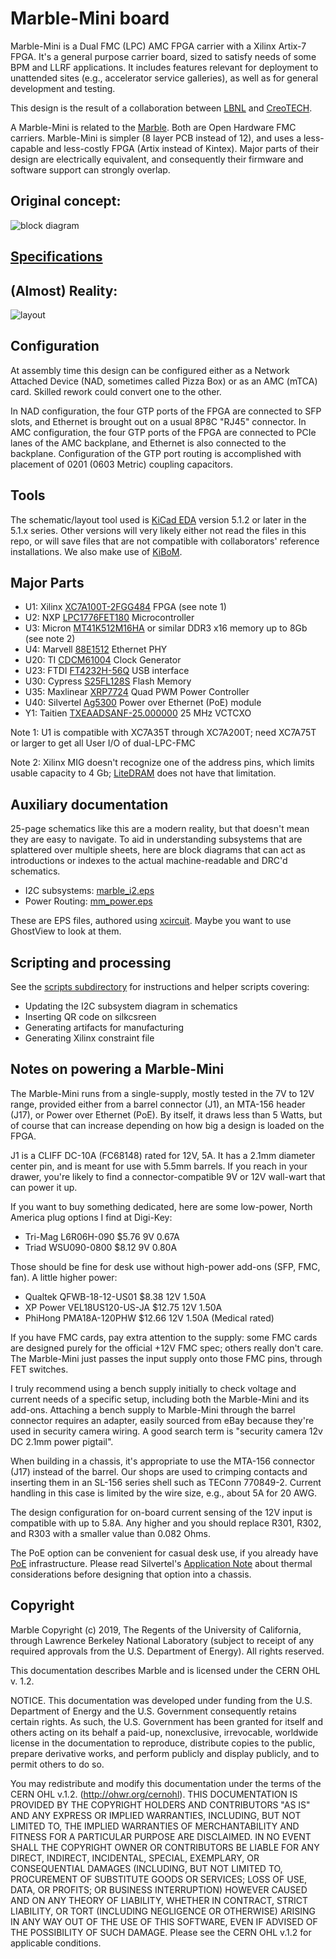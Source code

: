 # Marble-Mini board

Marble-Mini is a Dual FMC (LPC) AMC FPGA carrier with a Xilinx Artix-7 FPGA. It's a general purpose carrier board, sized to satisfy needs of some BPM and LLRF applications.
It includes features relevant for deployment to unattended sites (e.g., accelerator service galleries), as well as for general development and testing.

This design is the result of a collaboration between [LBNL](https://www.lbl.gov/) and [CreoTECH](http://creotech.pl/en/home/).

A Marble-Mini is related to the [Marble](https://github.com/BerkeleyLab/Marble).
Both are Open Hardware FMC carriers.  Marble-Mini is simpler (8 layer PCB instead of 12),
and uses a less-capable and less-costly FPGA (Artix instead of Kintex).  Major parts
of their design are electrically equivalent, and consequently their firmware and
software support can strongly overlap.

## Original concept:

![block diagram](docs/block_3.png)

## [Specifications](docs/specs.md)

## (Almost) Reality:

![layout](docs/marble_top.png)

## Configuration

At assembly time this design can be configured either as a Network Attached Device (NAD, sometimes called Pizza Box) or as an AMC (mTCA) card.  Skilled rework could convert one to the other.

In NAD configuration, the four GTP ports of the FPGA are connected to
SFP slots, and Ethernet is brought out on a usual 8P8C "RJ45" connector.
In AMC configuration, the four GTP ports of the FPGA are connected to PCIe
lanes of the AMC backplane, and Ethernet is also connected to the backplane.
Configuration of the GTP port routing is accomplished with placement of
0201 (0603 Metric) coupling capacitors.

## Tools

The schematic/layout tool used is [KiCad EDA](http://www.kicad-pcb.org/)
version 5.1.2 or later in the 5.1.x series.
Other versions will very likely either not read the files
in this repo, or will save files that are not compatible with
collaborators' reference installations.
We also make use of [KiBoM](https://github.com/SchrodingersGat/KiBoM).

## Major Parts

* U1: Xilinx [XC7A100T-2FGG484](https://www.xilinx.com/products/silicon-devices/fpga/artix-7.html) FPGA (see note 1)
* U2: NXP [LPC1776FET180](https://www.nxp.com/products/processors-and-microcontrollers/arm-based-processors-and-mcus/lpc-cortex-m-mcus/lpc1700-cortex-m3:MC_1403790745385#/) Microcontroller
* U3: Micron [MT41K512M16HA](https://www.micron.com/products/dram/ddr3-sdram/part-catalog/mt41k512m16ha-125) or similar DDR3 x16 memory up to 8Gb (see note 2)
* U4: Marvell [88E1512](https://www.marvell.com/documents/eoxwrbluvwybgxvagkkf/) Ethernet PHY
* U20: TI [CDCM61004](http://www.ti.com/product/CDCM61004) Clock Generator
* U23: FTDI [FT4232H-56Q](https://www.ftdichip.com/Products/ICs/FT4232H.htm) USB interface
* U30: Cypress [S25FL128S](https://www.cypress.com/documentation/datasheets/s25fl128ss25fl256s-128-mb-16-mb256-mb-32-mb-30v-spi-flash-memory) Flash Memory
* U35: Maxlinear [XRP7724](https://www.maxlinear.com/product/power-management/universal-pmics/universal-pmics/xrp7724) Quad PWM Power Controller
* U40: Silvertel [Ag5300](https://silvertel.com/ag5300/) Power over Ethernet (PoE) module
* Y1: Taitien [TXEAADSANF-25.000000](https://www.taitien.com/wp-content/uploads/2015/12/XO-0076_TX.pdf) 25 MHz VCTCXO

Note 1: U1 is compatible with XC7A35T through XC7A200T; need XC7A75T or larger
to get all User I/O of dual-LPC-FMC

Note 2: Xilinx MIG doesn't recognize one of the address pins, which limits usable capacity to 4 Gb; [LiteDRAM](https://github.com/enjoy-digital/litedram) does not have that limitation.

## Auxiliary documentation

25-page schematics like this are a modern reality, but that doesn't mean they are easy to navigate.
To aid in understanding subsystems that are splattered over multiple sheets, here are
block diagrams that can act as introductions or indexes to the actual machine-readable
and DRC'd schematics.

* I2C subsystems: [marble_i2.eps](docs/marble_i2c.eps)
* Power Routing: [mm_power.eps](docs/mm_power.eps)

These are EPS files, authored using [xcircuit](http://opencircuitdesign.com/xcircuit/).
Maybe you want to use GhostView to look at them.

## Scripting and processing

See the [scripts subdirectory](scripts) for
instructions and helper scripts covering:

* Updating the I2C subsystem diagram in schematics
* Inserting QR code on silkcsreen
* Generating artifacts for manufacturing
* Generating Xilinx constraint file

## Notes on powering a Marble-Mini

The Marble-Mini runs from a single-supply, mostly tested in the 7V to 12V range,
provided either from a barrel connector (J1), an MTA-156 header (J17),
or Power over Ethernet (PoE).  By itself, it draws less than 5 Watts, but of course
that can increase depending on how big a design is loaded on the FPGA.

J1 is a CLIFF DC-10A (FC68148) rated for 12V, 5A.
It has a 2.1mm diameter center pin, and is meant for use with 5.5mm barrels.
If you reach in your drawer, you're likely to find a connector-compatible
9V or 12V wall-wart that can power it up.

If you want to buy something dedicated, here are some low-power,
North America plug options I find at Digi-Key:

* Tri-Mag L6R06H-090  $5.76  9V  0.67A
* Triad WSU090-0800   $8.12  9V  0.80A

Those should be fine for desk use without high-power add-ons (SFP, FMC, fan).
A little higher power:

* Qualtek QFWB-18-12-US01     $8.38  12V  1.50A
* XP Power VEL18US120-US-JA  $12.75  12V  1.50A
* PhiHong PMA18A-120PHW      $12.66  12V  1.50A  (Medical rated)

If you have FMC cards, pay extra attention to the supply: some FMC cards
are designed purely for the official +12V FMC spec; others really don't care.
The Marble-Mini just passes the input supply onto those FMC pins, through FET switches.

I truly recommend using a bench supply initially to check voltage and current
needs of a specific setup, including both the Marble-Mini and its add-ons.
Attaching a bench supply to Marble-Mini through the barrel connector requires
an adapter, easily sourced from eBay because they're used in security camera wiring.
A good search term is "security camera 12v DC 2.1mm power pigtail".

When building in a chassis, it's appropriate to use the MTA-156 connector (J17)
instead of the barrel.  Our shops are used to crimping contacts and inserting them
in an SL-156 series shell such as TEConn 770849-2.  Current handling in this case
is limited by the wire size, e.g., about 5A for 20 AWG.

The design configuration for on-board current sensing of the 12V input is
compatible with up to 5.8A.  Any higher and you should replace R301, R302, and R303
with a smaller value than 0.082 Ohms.

The PoE option can be convenient for casual desk use, if you already have
[PoE](https://en.wikipedia.org/wiki/Power_over_Ethernet) infrastructure.
Please read Silvertel's [Application Note](https://silvertel.com/images/appsnotes/ANX-POE-Thermal-Considerations.pdf)
about thermal considerations before designing that option into a chassis.

## Copyright

Marble Copyright (c) 2019, The Regents of the University of California, through Lawrence Berkeley National Laboratory (subject to receipt of any required approvals from the U.S. Department of Energy). All rights reserved.

This documentation describes Marble and is licensed under the CERN OHL v. 1.2.

NOTICE. This documentation was developed under funding from the U.S. Department of Energy and the U.S. Government consequently retains certain rights. As such, the U.S. Government has been granted for itself and others acting on its behalf a paid-up, nonexclusive, irrevocable, worldwide license in the documentation to reproduce, distribute copies to the public, prepare derivative works, and perform publicly and display publicly, and to permit others to do so.

You may redistribute and modify this documentation under the terms of the CERN OHL v.1.2. (http://ohwr.org/cernohl). THIS DOCUMENTATION IS PROVIDED BY THE COPYRIGHT HOLDERS AND CONTRIBUTORS "AS IS" AND ANY EXPRESS OR IMPLIED WARRANTIES, INCLUDING, BUT NOT LIMITED TO, THE IMPLIED WARRANTIES OF MERCHANTABILITY AND FITNESS FOR A PARTICULAR PURPOSE ARE DISCLAIMED. IN NO EVENT SHALL THE COPYRIGHT OWNER OR CONTRIBUTORS BE LIABLE FOR ANY DIRECT, INDIRECT, INCIDENTAL, SPECIAL, EXEMPLARY, OR CONSEQUENTIAL DAMAGES (INCLUDING, BUT NOT LIMITED TO, PROCUREMENT OF SUBSTITUTE GOODS OR SERVICES; LOSS OF USE, DATA, OR PROFITS; OR BUSINESS INTERRUPTION) HOWEVER CAUSED AND ON ANY THEORY OF LIABILITY, WHETHER IN CONTRACT, STRICT LIABILITY, OR TORT (INCLUDING NEGLIGENCE OR OTHERWISE) ARISING IN ANY WAY OUT OF THE USE OF THIS SOFTWARE, EVEN IF ADVISED OF THE POSSIBILITY OF SUCH DAMAGE. Please see the CERN OHL v.1.2 for applicable conditions.
